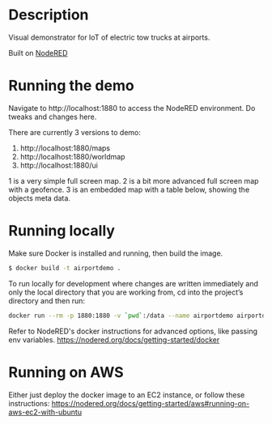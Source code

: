 # Description

Visual demonstrator for IoT of electric tow trucks at airports.

Built on [NodeRED](https://nodered.org/)

# Running the demo

Navigate to http://localhost:1880 to access the NodeRED environment. Do tweaks and changes here.

There are currently 3 versions to demo:

1. http://localhost:1880/maps
2. http://localhost:1880/worldmap
3. http://localhost:1880/ui

1 is a very simple full screen map.
2 is a bit more advanced full screen map with a geofence.
3 is an embedded map with a table below, showing the objects meta data.

# Running locally

Make sure Docker is installed and running, then build the image.

```bash
$ docker build -t airportdemo .
```

To run locally for development where changes are written immediately and only the local directory that you are working from, cd into the project’s directory and then run:

```bash
docker run --rm -p 1880:1880 -v `pwd`:/data --name airportdemo airportdemo
```

Refer to NodeRED's docker instructions for advanced options, like passing env variables. https://nodered.org/docs/getting-started/docker

# Running on AWS

Either just deploy the docker image to an EC2 instance, or follow these instructions: https://nodered.org/docs/getting-started/aws#running-on-aws-ec2-with-ubuntu
